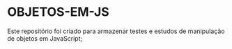 # OBJETOS-EM-JS

Este repositório foi criado para armazenar testes e estudos de manipulação de objetos em JavaScript;
